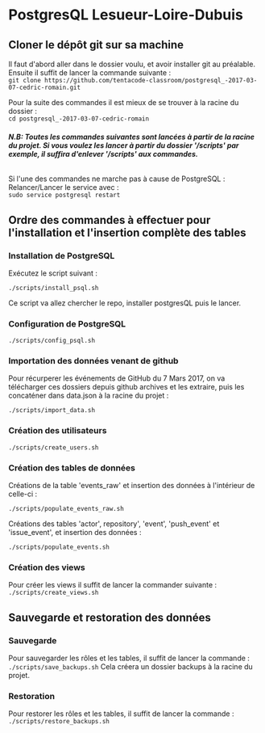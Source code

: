 # PostgresQL Lesueur-Loire-Dubuis

## Cloner le dépôt git sur sa machine
Il faut d'abord aller dans le dossier voulu, et avoir installer git au préalable.   
Ensuite il suffit de lancer la commande suivante :    
`git clone https://github.com/tentacode-classroom/postgresql_-2017-03-07-cedric-romain.git`

Pour la suite des commandes il est mieux de se trouver à la racine du dossier :      
`cd postgresql_-2017-03-07-cedric-romain`   

###### ***N.B: Toutes les commandes suivantes sont lancées à partir de la racine du projet. Si vous voulez les lancer à partir du dossier '/scripts' par exemple, il suffira d'enlever '/scripts' aux commandes.***

Si l'une des commandes ne marche pas à cause de PostgreSQL :  
Relancer/Lancer le service avec :  
`sudo service postgresql restart`

## Ordre des commandes à effectuer pour l'installation et l'insertion complète des tables

### Installation de PostgreSQL
Exécutez le script suivant :    

`./scripts/install_psql.sh`    

Ce script va allez chercher le repo, installer postgresQL puis le lancer.

### Configuration de PostgreSQL
`./scripts/config_psql.sh`

### Importation des données venant de github
Pour récurperer les événements de GitHub du 7 Mars 2017, on va télécharger ces dossiers depuis github archives et les extraire, puis les concaténer dans data.json à la racine du projet :   

`./scripts/import_data.sh`

### Création des utilisateurs
`./scripts/create_users.sh`

### Création des tables de données
Créations de la table 'events_raw' et insertion des données à l'intérieur de celle-ci :    

`./scripts/populate_events_raw.sh`

Créations des tables 'actor', repository', 'event', 'push_event' et 'issue_event', et insertion des données :    

`./scripts/populate_events.sh`

### Création des views
Pour créer les views il suffit de lancer la commander suivante : 
`./scripts/create_views.sh`

## Sauvegarde et restoration des données

### Sauvegarde
Pour sauvegarder les rôles et les tables, il suffit de lancer la commande :    
`./scripts/save_backups.sh`
Cela créera un dossier backups à la racine du projet.

### Restoration
Pour restorer les rôles et les tables, il suffit de lancer la commande :    
`./scripts/restore_backups.sh`


